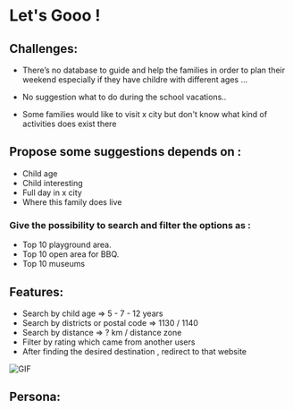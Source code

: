 # Let's Gooo !


## Challenges:
   - There’s no database to guide and help the families in order to plan their weekend especially if they have childre with different ages …

- No suggestion what to do during the school vacations..

- Some families would like to visit x city but don't know what kind of activities does exist  there

## Propose some suggestions depends on :
- Child age
- Child interesting
- Full day in x city
- Where this family does live
### Give the possibility to search and filter the options as :
- Top 10 playground area.
- Top 10 open area for BBQ.
- Top 10 museums

## Features:

- Search by child age  => 5 - 7 - 12 years
- Search by districts or postal code => 1130 / 1140
- Search by distance => ? km / distance zone
- Filter by rating which came from another users
- After finding the desired destination  , redirect to that website




![GIF](https://i.pinimg.com/originals/f9/9e/62/f99e6267aab0d0beb193202700c454f9.gif)


## Persona:

